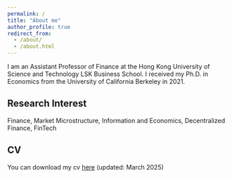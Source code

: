 ```yaml
---
permalink: /
title: "About me"
author_profile: true
redirect_from: 
  - /about/
  - /about.html
---
```


I am an Assistant Professor of Finance at the Hong Kong University of Science and Technology LSK Business School. I received my Ph.D. in Economics from the University of California Berkeley in 2021. 

Research Interest
---
Finance, Market Microstructure, Information and Economics, Decentralized Finance, FinTech

CV
---
You can download my cv <a href="https://www.dropbox.com/scl/fi/txf8cg8ioauntas2xnhmi/CV.pdf?rlkey=xgxl8xsuybrdl0m8joou3mm5u&st=utox8foa&dl=0" target="_blank">here</a> (updated: March 2025)

